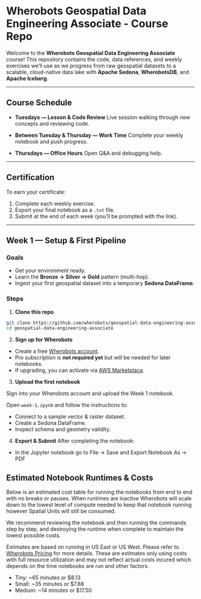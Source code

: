 # Wherobots Geospatial Data Engineering Associate - Course Repo

Welcome to the **Wherobots Geospatial Data Engineering Associate** course!
This repository contains the code, data references, and weekly exercises we’ll use as we progress from raw geospatial datasets to a scalable, cloud-native data lake with **Apache Sedona**, **WherobotsDB**, and **Apache Iceberg**.

---

## Course Schedule

* **Tuesdays — Lesson & Code Review**
  Live session walking through new concepts and reviewing code.

* **Between Tuesday & Thursday — Work Time**
  Complete your weekly notebook and push progress.

* **Thursdays — Office Hours**
  Open Q&A and debugging help.

---

## Certification

To earn your certificate:

1. Complete each weekly exercise.
2. Export your final notebook as a `.txt` file.
3. Submit at the end of each week (you’ll be prompted with the link).

---

## Week 1 — Setup & First Pipeline

### Goals

* Get your environment ready.
* Learn the **Bronze → Silver → Gold** pattern (multi-hop).
* Ingest your first geospatial dataset into a temporary **Sedona DataFrame**.

### Steps

1. **Clone this repo**

```bash
git clone https://github.com/wherobots/geospatial-data-engineering-associate.git
cd geospatial-data-engineering-associate
```

2. **Sign up for Wherobots**

* Create a free [Wherobots account](https://wherobots.com).
* Pro subscription is **not required yet** but will be needed for later notebooks.
* If upgrading, you can activate via [AWS Marketplace](https://aws.amazon.com/marketplace/pp/prodview-ndy62v6hhwrne?sr=0-1&ref_=beagle&applicationId=AWSMPContessa).

3. **Upload the first notebook**

Sign into your Wherobots account and upload the Week 1 notebook.

Open `week-1.ipynb` and follow the instructions to:

* Connect to a sample vector & raster dataset.
* Create a Sedona DataFrame.
* Inspect schema and geometry validity.

4. **Export & Submit**
   After completing the notebook:

* In the Jupyter notebook go to File -> Save and Export Notebook As -> PDF 

## Estimated Notebook Runtimes & Costs

Below is an estimated cost table for running the notebooks from end to end with no breaks or pauses. When runtimes are inactive Wherobots will scale down to the lowest level of compute needed to keep that notebook running however Spatial Units will still be consumed. 

We recommend reviewing the notebook and then running the commands step by step, and destroying the runtime when complete to maintain the lowest possible costs.

Estimates are based on running in US East or US West. Please refer to [Wherobots Pricing](https://wherobots.com/pricing/) for more details. These are estimates only using costs with full resource utilization and may not reflect actual costs incured which depends on the time notebooks are run and other factors.

- Tiny: ~65 minutes or $8.13
- Small: ~35 minutes or $7.88
- Medium: ~14 minutes or $17.50 
